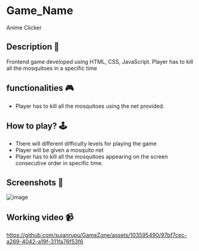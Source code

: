 # **Game_Name** 

Anime Clicker

## **Description 📃**
Frontend game developed using HTML, CSS, JavaScript. Player has to kill all the mosquitoes in a specific time

## **functionalities 🎮**
- Player has to kill all the mosquitoes using the net provided.

## **How to play? 🕹️**
- There will different difficulty levels for playing the game
- Player will be given a mosquito net
- Player has to kill all the mosquitoes appearing on the screen consecutive order in specific time.

## **Screenshots 📸**

![image](https://github.com/Bindusree1515/GameZone/assets/91887086/2bb6594c-d171-4a83-95f2-6e6f749d3aec)




## **Working video 📹**



https://github.com/sujanrupu/GameZone/assets/103595490/97bf7cec-a269-4042-a19f-311fa76f53f6






